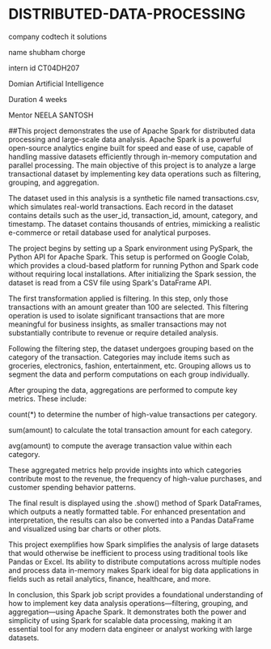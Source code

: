 # DISTRIBUTED-DATA-PROCESSING

company codtech it solutions

name shubham chorge

intern id CT04DH207

Domian Artificial Intelligence

Duration 4 weeks

Mentor NEELA SANTOSH

##This project demonstrates the use of Apache Spark for distributed data processing and large-scale data analysis. Apache Spark is a powerful open-source analytics engine built for speed and ease of use, capable of handling massive datasets efficiently through in-memory computation and parallel processing. The main objective of this project is to analyze a large transactional dataset by implementing key data operations such as filtering, grouping, and aggregation.

The dataset used in this analysis is a synthetic file named transactions.csv, which simulates real-world transactions. Each record in the dataset contains details such as the user_id, transaction_id, amount, category, and timestamp. The dataset contains thousands of entries, mimicking a realistic e-commerce or retail database used for analytical purposes.

The project begins by setting up a Spark environment using PySpark, the Python API for Apache Spark. This setup is performed on Google Colab, which provides a cloud-based platform for running Python and Spark code without requiring local installations. After initializing the Spark session, the dataset is read from a CSV file using Spark's DataFrame API.

The first transformation applied is filtering. In this step, only those transactions with an amount greater than 100 are selected. This filtering operation is used to isolate significant transactions that are more meaningful for business insights, as smaller transactions may not substantially contribute to revenue or require detailed analysis.

Following the filtering step, the dataset undergoes grouping based on the category of the transaction. Categories may include items such as groceries, electronics, fashion, entertainment, etc. Grouping allows us to segment the data and perform computations on each group individually.

After grouping the data, aggregations are performed to compute key metrics. These include:

count(*) to determine the number of high-value transactions per category.

sum(amount) to calculate the total transaction amount for each category.

avg(amount) to compute the average transaction value within each category.

These aggregated metrics help provide insights into which categories contribute most to the revenue, the frequency of high-value purchases, and customer spending behavior patterns.

The final result is displayed using the .show() method of Spark DataFrames, which outputs a neatly formatted table. For enhanced presentation and interpretation, the results can also be converted into a Pandas DataFrame and visualized using bar charts or other plots.

This project exemplifies how Spark simplifies the analysis of large datasets that would otherwise be inefficient to process using traditional tools like Pandas or Excel. Its ability to distribute computations across multiple nodes and process data in-memory makes Spark ideal for big data applications in fields such as retail analytics, finance, healthcare, and more.

In conclusion, this Spark job script provides a foundational understanding of how to implement key data analysis operations—filtering, grouping, and aggregation—using Apache Spark. It demonstrates both the power and simplicity of using Spark for scalable data processing, making it an essential tool for any modern data engineer or analyst working with large datasets.
